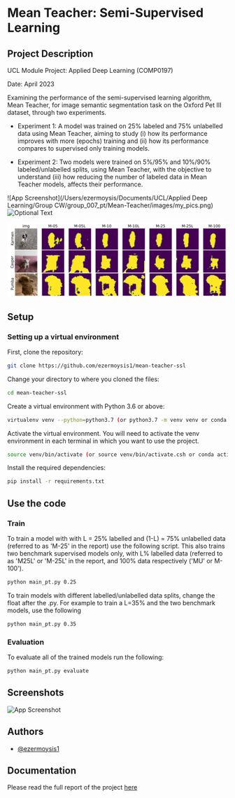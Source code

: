 
# Mean Teacher: Semi-Supervised Learning

## Project Description

UCL Module Project: Applied Deep Learning (COMP0197)

Date: April 2023

Examining the performance of the semi-supervised learning algorithm, Mean Teacher, for image semantic segmentation task on the Oxford Pet III dataset, through two experiments. 

- Experiment 1: A model was trained on 25% labeled and 75% unlabelled data using Mean Teacher, aiming to study (i) how its performance improves with more (epochs) training and (ii) how its performance compares to supervised only training models. 

- Experiment 2: Two models were trained on 5%/95% and 10%/90% labeled/unlabelled splits, using Mean Teacher, with the objective to understand (iii) how reducing the number of labeled data in Mean Teacher models, affects their performance.

![App Screenshot](/Users/ezermoysis/Documents/UCL/Applied Deep Learning/Group CW/group_007_pt/Mean-Teacher/images/my_pics.png) 
![Optional Text](../images/my_pics.png)

![Project Logo](./images/my_pics.png)


## Setup

### Setting up a virtual environment
First, clone the repository:

```bash
git clone https://github.com/ezermoysis1/mean-teacher-ssl
```

Change your directory to where you cloned the files:

```bash
cd mean-teacher-ssl
```

Create a virtual environment with Python 3.6 or above:

```bash
virtualenv venv --python=python3.7 (or python3.7 -m venv venv or conda create -n multiqa python=3.7)
```

Activate the virtual environment. You will need to activate the venv environment in each terminal in which you want to use the project.

```bash
source venv/bin/activate (or source venv/bin/activate.csh or conda activate multiqa)
```

Install the required dependencies:

```bash
pip install -r requirements.txt
```
    
## Use the code

### Train

To train a model with with L = 25% labelled and (1-L) = 75% unlabelled data (referred to as 'M-25' in the report) use the following script. This also trains two benchmark supervised models only, with L% labelled data (referred to as 'M25L' or 'M-25L' in the report, and 100% data respectively ('MU' or M-100'). 

```bash
python main_pt.py 0.25
```

To train models with different labelled/unlabelled data splits, change the float after the .py. For example to train a L=35% and the two benchmark models, use the following

```bash
python main_pt.py 0.35
```

### Evaluation 

To evaluate all of the trained models run the following:

```bash
python main_pt.py evaluate
```
## Screenshots

![App Screenshot](https://drive.google.com/file/d/181IWpOoN4Bx0Z-IoQHmCiypzm814sN6V/view?usp=sharing)


## Authors

- [@ezermoysis1](https://github.com/ezermoysis1)


## Documentation
Please read the full report of the project [here](https://drive.google.com/file/d/1zX3HGt0AiCVF5MfM4lKS9Ag_boOhq-_c/view?usp=sharing)

